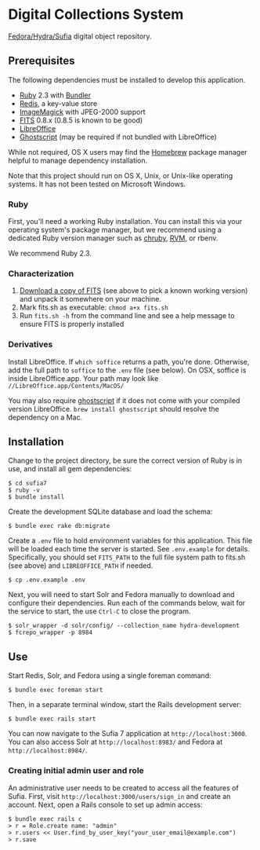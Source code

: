 Digital Collections System
==========================

[Fedora/Hydra/Sufia](1) digital object repository.

Prerequisites
-------------

The following dependencies must be installed to develop this application.
  
  * [Ruby](2) 2.3 with [Bundler](3)
  * [Redis](4), a key-value store
  * [ImageMagick](5) with JPEG-2000 support
  * [FITS](6) 0.8.x (0.8.5 is known to be good)
  * [LibreOffice](7)
  * [Ghostscript](8) (may be required if not bundled with LibreOffice)

While not required, OS X users may find the [Homebrew](9) package manager
helpful to manage dependency installation.

Note that this project should run on OS X, Unix, or Unix-like operating systems.
It has not been tested on Microsoft Windows.

### Ruby

First, you'll need a working Ruby installation. You can install this via your
operating system's package manager, but we recommend using a dedicated Ruby
version manager such as [chruby](10), [RVM](11), or rbenv.

We recommend Ruby 2.3.

### Characterization

  1. [Download a copy of FITS](http://projects.iq.harvard.edu/fits/downloads)
     (see above to pick a known working version) and unpack it somewhere on your
     machine.
  2. Mark fits.sh as executable: `chmod a+x fits.sh`
  3. Run `fits.sh -h` from the command line and see a help message to ensure
     FITS is properly installed

### Derivatives

Install LibreOffice. If `which soffice` returns a path, you're done. Otherwise,
add the full path to `soffice` to the `.env` file (see below). On OSX, soffice
is inside LibreOffice.app. Your path may look like
`//LibreOffice.app/Contents/MacOS/`

You may also require [ghostscript](8) if it does not come with your compiled
version LibreOffice. `brew install ghostscript` should resolve the dependency on
a Mac.

Installation
------------

Change to the project directory, be sure the correct version of Ruby is in use,
and install all gem dependencies:

    $ cd sufia7
    $ ruby -v
    $ bundle install

Create the development SQLite database and load the schema:

    $ bundle exec rake db:migrate

Create a `.env` file to hold environment variables for this application. This
file will be loaded each time the server is started. See `.env.example` for
details. Specifically, you should set `FITS_PATH` to the full file system path
to fits.sh (see above) and `LIBREOFFICE_PATH` if needed.

    $ cp .env.example .env

Next, you will need to start Solr and Fedora manually to download and configure
their dependencies. Run each of the commands below, wait for the service to
start, the use `Ctrl-C` to close the program.

    $ solr_wrapper -d solr/config/ --collection_name hydra-development
    $ fcrepo_wrapper -p 8984

Use
---

Start Redis, Solr, and Fedora using a single foreman command:

    $ bundle exec foreman start

Then, in a separate terminal window, start the Rails development server:

    $ bundle exec rails start

You can now navigate to the Sufia 7 application at `http://localhost:3000`. You
can also access Solr at `http://localhost:8983/` and Fedora at
`http://localhost:8984/`.

### Creating initial admin user and role

An administrative user needs to be created to access all the features of Sufia.
First, visit `http://localhost:3000/users/sign_in` and create an account. Next,
open a Rails console to set up admin access:

    $ bundle exec rails c
    > r = Role.create name: "admin"
    > r.users << User.find_by_user_key("your_user_email@example.com")
    > r.save


[1]: https://github.com/projecthydra/sufia
[2]: https://www.ruby-lang.org/en/
[3]: http://bundler.io
[4]: http://redis.io
[5]: http://www.imagemagick.org/script/index.php
[6]: http://projects.iq.harvard.edu/fits/
[7]: https://www.libreoffice.org
[8]: http://www.ghostscript.com/
[9]: http://brew.sh
[10]: https://github.com/postmodern/chruby
[11]: https://rvm.io

